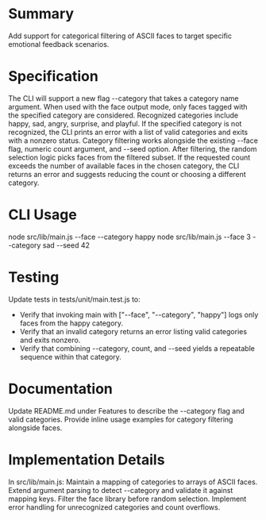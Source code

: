 # Summary
Add support for categorical filtering of ASCII faces to target specific emotional feedback scenarios.

# Specification
The CLI will support a new flag --category that takes a category name argument. When used with the face output mode, only faces tagged with the specified category are considered. Recognized categories include happy, sad, angry, surprise, and playful. If the specified category is not recognized, the CLI prints an error with a list of valid categories and exits with a nonzero status. Category filtering works alongside the existing --face flag, numeric count argument, and --seed option. After filtering, the random selection logic picks faces from the filtered subset. If the requested count exceeds the number of available faces in the chosen category, the CLI returns an error and suggests reducing the count or choosing a different category.

# CLI Usage
node src/lib/main.js --face --category happy
node src/lib/main.js --face 3 --category sad --seed 42

# Testing
Update tests in tests/unit/main.test.js to:
- Verify that invoking main with ["--face", "--category", "happy"] logs only faces from the happy category.
- Verify that an invalid category returns an error listing valid categories and exits nonzero.
- Verify that combining --category, count, and --seed yields a repeatable sequence within that category.

# Documentation
Update README.md under Features to describe the --category flag and valid categories. Provide inline usage examples for category filtering alongside faces.

# Implementation Details
In src/lib/main.js: Maintain a mapping of categories to arrays of ASCII faces. Extend argument parsing to detect --category and validate it against mapping keys. Filter the face library before random selection. Implement error handling for unrecognized categories and count overflows.